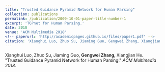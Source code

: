 ```yaml
---
title: "Trusted Guidance Pyramid Network for Human Parsing"
collection: publications
permalink: /publication/2009-10-01-paper-title-number-1
excerpt: 'TGPnet for Human Parsing.'
date: 2018
venue: 'ACM Multimedia 2018'
<!-- paperurl: 'http://academicpages.github.io/files/paper1.pdf' -->
citation: 'Xianghui Luo, Zhuo Su, Jiaming Guo, Gengwei Zhang, Xiangjian He. &quot;Trusted Guidance Pyramid Network for Human Parsing.&quot; <i>ACM Multimedia 2018</i>.'
---
```


Xianghui Luo, Zhuo Su, Jiaming Guo, **Gengwei Zhang**, Xiangjian He. "Trusted Guidance Pyramid Network for Human Parsing." <i>ACM Multimedia 2018</i>.

